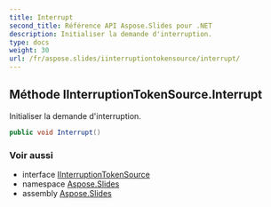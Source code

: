 ```yaml
---
title: Interrupt
second_title: Référence API Aspose.Slides pour .NET
description: Initialiser la demande d'interruption.
type: docs
weight: 30
url: /fr/aspose.slides/iinterruptiontokensource/interrupt/
---
```


## Méthode IInterruptionTokenSource.Interrupt

Initialiser la demande d'interruption.

```csharp
public void Interrupt()
```

### Voir aussi

* interface [IInterruptionTokenSource](../../iinterruptiontokensource)
* namespace [Aspose.Slides](../../iinterruptiontokensource)
* assembly [Aspose.Slides](../../../)

<!-- NE PAS ÉDITER : généré par xmldocmd pour Aspose.Slides.dll -->